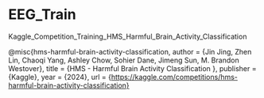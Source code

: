 # EEG_Train
Kaggle_Competition_Training_HMS_Harmful_Brain_Activity_Classification 

@misc{hms-harmful-brain-activity-classification,
    author = {Jin Jing, Zhen Lin, Chaoqi Yang, Ashley Chow, Sohier Dane, Jimeng Sun, M. Brandon Westover},
    title = {HMS - Harmful Brain Activity Classification },
    publisher = {Kaggle},
    year = {2024},
    url = {https://kaggle.com/competitions/hms-harmful-brain-activity-classification}
